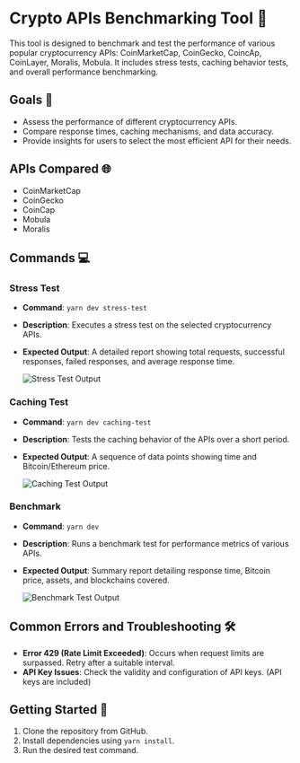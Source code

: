 # Crypto APIs Benchmarking Tool 🚀

This tool is designed to benchmark and test the performance of various popular cryptocurrency APIs: CoinMarketCap, CoinGecko, CoincAp, CoinLayer, Moralis, Mobula. It includes stress tests, caching behavior tests, and overall performance benchmarking.

## Goals 🎯

- Assess the performance of different cryptocurrency APIs.
- Compare response times, caching mechanisms, and data accuracy.
- Provide insights for users to select the most efficient API for their needs.

## APIs Compared 🌐

- CoinMarketCap
- CoinGecko
- CoinCap
- Mobula
- Moralis

## Commands 💻

### Stress Test

- **Command**: `yarn dev stress-test`
- **Description**: Executes a stress test on the selected cryptocurrency APIs.
- **Expected Output**: A detailed report showing total requests, successful responses, failed responses, and average response time.

  ![Stress Test Output](https://i.imgur.com/Vx7qUI2.png)

### Caching Test

- **Command**: `yarn dev caching-test`
- **Description**: Tests the caching behavior of the APIs over a short period.
- **Expected Output**: A sequence of data points showing time and Bitcoin/Ethereum price.

  ![Caching Test Output](https://i.imgur.com/Yg6ilyl.png)

### Benchmark

- **Command**: `yarn dev`
- **Description**: Runs a benchmark test for performance metrics of various APIs.
- **Expected Output**: Summary report detailing response time, Bitcoin price, assets, and blockchains covered.

  ![Benchmark Test Output](https://i.imgur.com/xE2lNgl.png)

## Common Errors and Troubleshooting 🛠️

- **Error 429 (Rate Limit Exceeded)**: Occurs when request limits are surpassed. Retry after a suitable interval.
- **API Key Issues**: Check the validity and configuration of API keys. (API keys are included)

## Getting Started 🌟

1. Clone the repository from GitHub.
2. Install dependencies using `yarn install`.
3. Run the desired test command.
